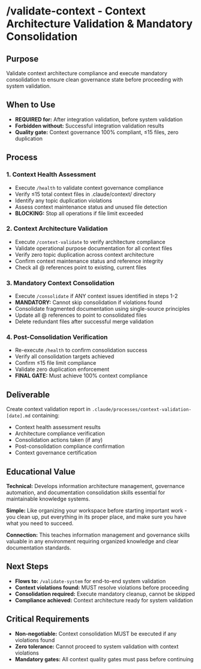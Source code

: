 # /validate-context - Context Architecture Validation & Mandatory Consolidation

## Purpose
Validate context architecture compliance and execute mandatory consolidation to ensure clean governance state before proceeding with system validation.

## When to Use
- **REQUIRED for:** After integration validation, before system validation
- **Forbidden without:** Successful integration validation results
- **Quality gate:** Context governance 100% compliant, ≤15 files, zero duplication

## Process

### 1. Context Health Assessment
- Execute `/health` to validate context governance compliance
- Verify ≤15 total context files in .claude/context/ directory
- Identify any topic duplication violations
- Assess context maintenance status and unused file detection
- **BLOCKING:** Stop all operations if file limit exceeded

### 2. Context Architecture Validation
- Execute `/context-validate` to verify architecture compliance
- Validate operational purpose documentation for all context files
- Verify zero topic duplication across context architecture
- Confirm context maintenance status and reference integrity
- Check all @ references point to existing, current files

### 3. Mandatory Context Consolidation
- Execute `/consolidate` if ANY context issues identified in steps 1-2
- **MANDATORY:** Cannot skip consolidation if violations found
- Consolidate fragmented documentation using single-source principles
- Update all @ references to point to consolidated files
- Delete redundant files after successful merge validation

### 4. Post-Consolidation Verification
- Re-execute `/health` to confirm consolidation success
- Verify all consolidation targets achieved
- Confirm ≤15 file limit compliance
- Validate zero duplication enforcement
- **FINAL GATE:** Must achieve 100% context compliance

## Deliverable
Create context validation report in `.claude/processes/context-validation-[date].md` containing:
- Context health assessment results
- Architecture compliance verification
- Consolidation actions taken (if any)
- Post-consolidation compliance confirmation
- Context governance certification

## Educational Value
**Technical:** Develops information architecture management, governance automation, and documentation consolidation skills essential for maintainable knowledge systems.

**Simple:** Like organizing your workspace before starting important work - you clean up, put everything in its proper place, and make sure you have what you need to succeed.

**Connection:** This teaches information management and governance skills valuable in any environment requiring organized knowledge and clear documentation standards.

## Next Steps
- **Flows to:** `/validate-system` for end-to-end system validation
- **Context violations found:** MUST resolve violations before proceeding
- **Consolidation required:** Execute mandatory cleanup, cannot be skipped
- **Compliance achieved:** Context architecture ready for system validation

## Critical Requirements
- **Non-negotiable:** Context consolidation MUST be executed if any violations found
- **Zero tolerance:** Cannot proceed to system validation with context violations
- **Mandatory gates:** All context quality gates must pass before continuing
